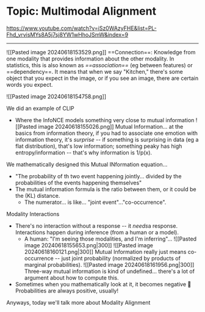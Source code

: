 # Topic: Multimodal Alignment
https://www.youtube.com/watch?v=iSz0WAzyFHE&list=PL-Fhd_vrvisMYs8A5j7sj8YW1wHhoJSmW&index=9

---

![[Pasted image 20240618153529.png]]
==Connection==: Knowledge from one modality that provides information about the other modality. In statistics, this is also known as *==association==* (eg between features) or ==dependency==. It means that when we say "Kitchen," there's some object that you expect in the image, or if you see an image, there are certain words you expect.

![[Pasted image 20240618154758.png]]

We did an example of CLIP
- Where the InfoNCE models something very close to mutual information
![[Pasted image 20240618155026.png]]
Mutual Information... at the basics from information theory, if you had to associate one emotion with information theory, it's *surprise* -- if something is surprising in data (eg a flat distribution), that's low information; something peaky has high entropy/information -- that's why information is 1/p(x).

We mathematically designed this Mutual INformation equation...
- "The probability of th two event happening jointly... divided by the probabilities of the events happening themselves"
- The mutual information formula is the ratio between them, or it could be the (KL) distance.
	- The numerator... is like... "joint event"..."co-occurrence". 

Modality Interactions
- There's no interaction without a response -- it *needs*a response. Interactions happen during inference (from a human or a model).
	- A human: "I'm seeing those modalities, and I'm inferring"...
![[Pasted image 20240618155653.png|300]]
![[Pasted image 20240618160121.png|300]]
Mutual Information really just means co-occurrence -- just joint probability (normalized by products of marginal probabilities).
![[Pasted image 20240618161956.png|300]]
Three-way mutual information is kind of undefined... there's a lot of argument about how to compute this.
- Sometimes when you mathematically look at it, it becomes negative 🤔 Probabilities are always positive, usually!





Anyways, today we'll talk more about Modality Alignment






